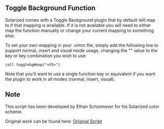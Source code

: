 ## Toggle Background Function

Solarized comes with a Toggle Background plugin that by default will map to if that mapping is available. If it is not available you will need to either map the function manually or change your current mapping to something else.

To set your own mapping in your .vimrc file, simply add the following line to support normal, insert and visual mode usage, changing the "" value to the key or key combination you wish to use:

```
call togglebg#map("<F5>")
```

Note that you'll want to use a single function key or equivalent if you want the plugin to work in all modes (normal, insert, visual).

## Note

This script has been developed by Ethan Schoonover for his Solarized color scheme.

Original work can be found here: [Original Script]

[Original Script]:https://github.com/altercation/vim-colors-solarized
